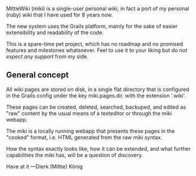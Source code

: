 MittieWiki (miki) is a single-user personal wiki,
in fact a port of my personal (ruby) wiki that I have used for 8 years now.

The new system uses the Grails platform, mainly for the sake of easier extensibility
and readability of the code.

This is a spare-time pet project, which has no roadmap and no promised features and milestones whatsoever.
Feel to use it to your liking but do *not expect any support* from my side.

General concept
---------------
All wiki pages are stored on disk, in a single flat directory that
is configured in the Grails config under the key miki.pages.dir. with the
extension '.wiki'.

These pages can be created, deleted, searched, backuped, and edited as "raw" content by the usual means
of a texteditor or through the miki webapp.

The miki is a locally running webapp that presents these pages in the "cooked" format, i.e. HTML generated from
the raw miki syntax.

How the syntax exactly looks like, how it can be extended, and what further
capabilities the miki has, will be a question of discovery.


Have at it
—Dierk (Mittie) König